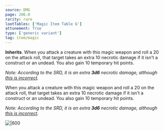 ```yaml
---
source: DMG
page: 206.0
rarity: rare
lootTables: ['Magic Item Table G']
attunement: True
type: ['generic variant']
tag: item/magic
---
```


**Inherits**. When you attack a creature with this magic weapon and roll a 20 on the attack roll, that target takes an extra 10 necrotic damage if it isn't a construct or an undead. You also gain 10 temporary hit points.

_Note: According to the SRD, it is an extra **3d6** necrotic damage, although [this is incorrect](https://rpg.stackexchange.com/a/174522/53884)._


When you attack a creature with this magic weapon and roll a 20 on the attack roll, that target takes an extra 10 necrotic damage if it isn't a construct or an undead. You also gain 10 temporary hit points.

_Note: According to the SRD, it is an extra **3d6** necrotic damage, although [this is incorrect](https://rpg.stackexchange.com/a/174522/53884)._


![|600](https://5e.tools/img/items/DMG/Sword%20of%20Life%20Stealing.jpg)